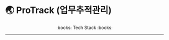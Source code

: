 # :earth_asia: ProTrack (업무추적관리)
<div align="center">
  :books: Tech Stack :books:
  <hr />
</div>


